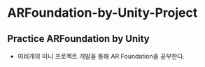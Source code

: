 # ARFoundation-by-Unity-Project
## Practice ARFoundation by Unity

- 여러개의 미니 프로젝트 개발을 통해 AR Foundation을 공부한다. 
